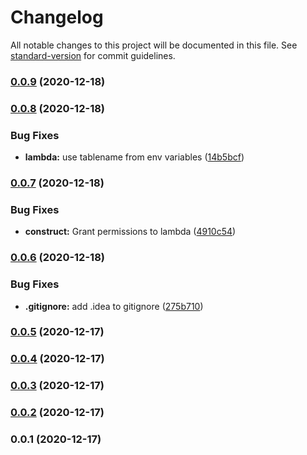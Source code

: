 # Changelog

All notable changes to this project will be documented in this file. See [standard-version](https://github.com/conventional-changelog/standard-version) for commit guidelines.

### [0.0.9](https://github.com/jossaq/jossaq-demo-backend/compare/v0.0.8...v0.0.9) (2020-12-18)

### [0.0.8](https://github.com/jossaq/jossaq-demo-backend/compare/v0.0.7...v0.0.8) (2020-12-18)


### Bug Fixes

* **lambda:** use tablename from env variables ([14b5bcf](https://github.com/jossaq/jossaq-demo-backend/commit/14b5bcf24d17ac1194a1e612f95192b26afde4f6))

### [0.0.7](https://github.com/jossaq/jossaq-demo-backend/compare/v0.0.6...v0.0.7) (2020-12-18)


### Bug Fixes

* **construct:** Grant permissions to lambda ([4910c54](https://github.com/jossaq/jossaq-demo-backend/commit/4910c54e64b25883c671433396ed544156bd2fa3))

### [0.0.6](https://github.com/jossaq/jossaq-demo-backend/compare/v0.0.5...v0.0.6) (2020-12-18)


### Bug Fixes

* **.gitignore:** add .idea to gitignore ([275b710](https://github.com/jossaq/jossaq-demo-backend/commit/275b710c48b3ad42bec376c017792bc4523846c4))

### [0.0.5](https://github.com/jossaq/jossaq-demo-backend/compare/v0.0.4...v0.0.5) (2020-12-17)

### [0.0.4](https://github.com/jossaq/jossaq-demo-backend/compare/v0.0.3...v0.0.4) (2020-12-17)

### [0.0.3](https://github.com/jossaq/jossaq-demo-backend/compare/v0.0.2...v0.0.3) (2020-12-17)

### [0.0.2](https://github.com/jossaq/jossaq-demo-backend/compare/v0.0.1...v0.0.2) (2020-12-17)

### 0.0.1 (2020-12-17)
